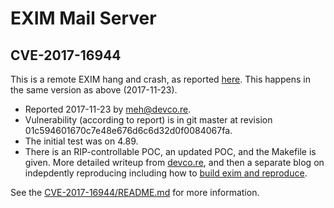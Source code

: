 # EXIM Mail Server

## CVE-2017-16944

This is a remote EXIM hang and crash, as reported
[here](https://bugs.exim.org/show_bug.cgi?id=2201).  This happens in the same
version as above (2017-11-23). 

* Reported 2017-11-23 by meh@devco.re. 
* Vulnerability (according to report) is in git master at revision
  01c594601670c7e48e676d6c6d32d0f0084067fa.  
* The initial test was on 4.89. 
* There is an RIP-controllable POC, an updated POC, and the Makefile is given.
  More detailed writeup from
  [devco.re](https://devco.re/blog/2017/12/11/Exim-RCE-advisory-CVE-2017-16943-en/),
  and then a separate blog on indepdently reproducing including how to [build
  exim and
  reproduce](https://medium.com/@knownsec404team/exim-uaf-vulnerability-analysis-cve-2017-16943-226daf1e4138).  

See the [CVE-2017-16944/README.md](./CVE-2017-16944/README.md) for more information.

